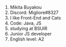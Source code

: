 
1. Mikita Buyakou
2. Discord: Migliore#8327
3. I like Front-End and Cats
4. Code: Java, JS
5. studying at BSUIR
6. Junior JS developer
7. English level: A2
